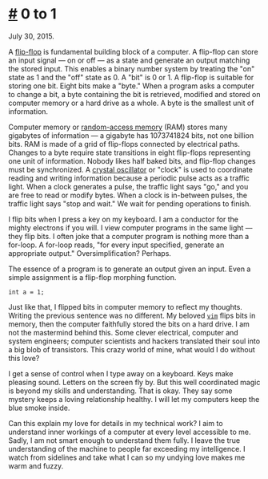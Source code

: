 # <a href="#20150730" id="20150730">#</a> 0 to 1

July 30, 2015.

A [flip-flop](https://en.wikipedia.org/wiki/Flip-flop_%28electronics%29) is
fundamental building block of a computer. A flip-flop can store an input signal
&mdash; on or off &mdash; as a state and generate an output matching the stored
input. This enables a binary number system by treating the "on" state as 1 and
the "off" state as 0. A "bit" is 0 or 1. A flip-flop is suitable for storing
one bit. Eight bits make a "byte." When a program asks a computer to change a bit,
a byte containing the bit is retrieved, modified and stored on computer memory
or a hard drive as a whole. A byte is the smallest unit of information.

Computer memory or [random-access
memory](https://en.wikipedia.org/wiki/Random-access_memory) (RAM) stores many
gigabytes of information &mdash; a gigabyte has 1073741824 bits, not one billion
bits. RAM is made of a grid of flip-flops connected by electrical paths. Changes
to a byte require state transitions in eight flip-flops representing one unit of
information. Nobody likes half baked bits, and flip-flop changes must be
synchronized. A [crystal
oscillator](https://en.wikipedia.org/wiki/Crystal_oscillator) or "clock" is used
to coordinate reading and writing information because a periodic pulse acts as a
traffic light. When a clock generates a pulse, the traffic light says "go," and
you are free to read or modify bytes. When a clock is in-between pulses, the
traffic light says "stop and wait." We wait for pending operations to finish.

I flip bits when I press a key on my keyboard. I am a conductor for the mighty
electrons if you will. I view computer programs in the same light &mdash; they
flip bits. I often joke that a computer program is nothing more than a for-loop.
A for-loop reads, "for every input specified, generate an appropriate output."
Oversimplification?  Perhaps.

The essence of a program is to generate an output given an input. Even a simple
assignment is a flip-flop morphing function.

    int a = 1;

Just like that, I flipped bits in computer memory to reflect my thoughts.
Writing the previous sentence was no different. My beloved
[`vim`](http://www.vim.org) flips bits in memory, then the computer faithfully
stored the bits on a hard drive. I am not the mastermind behind this. Some
clever electrical, computer and system engineers; computer scientists and
hackers translated their soul into a big blob of transistors. This crazy world
of mine, what would I do without this love?

I get a sense of control when I type away on a keyboard. Keys make pleasing
sound. Letters on the screen fly by. But this well coordinated magic is beyond
my skills and understanding. That is okay. They say some mystery keeps a loving
relationship healthy. I will let my computers keep the blue smoke inside.

Can this explain my love for details in my technical work? I aim to understand
inner workings of a computer at every level accessible to me. Sadly, I am not
smart enough to understand them fully. I leave the true understanding of the
machine to people far exceeding my intelligence. I watch from sidelines and take
what I can so my undying love makes me warm and fuzzy.

